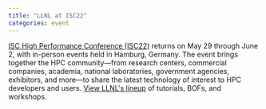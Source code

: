 ```yaml
---
title: "LLNL at ISC22"
categories: event
---
```


[ISC High Performance Conference (ISC22)](https://www.isc-hpc.com/) returns on May 29 through June 2, with in-person events held in Hamburg, Germany. The event brings together the HPC community&mdash;from research centers, commercial companies, academia, national laboratories, government agencies, exhibitors, and more&mdash;to share the latest technology of interest to HPC developers and users. [View LLNL's lineup](https://computing.llnl.gov/about/newsroom/isc22-event-calendar) of tutorials, BOFs, and workshops.
